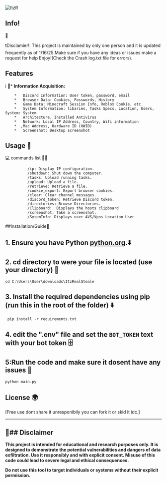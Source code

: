 
![ItzR](https://github.com/user-attachments/assets/a4b9b2b1-eb5e-4b7d-ae1a-98b632edf5e1)

## Info!
📂

   ❗Disclamier!: This project is maintained by only one person and it is updated frequently as of 1/16/25 
Make sure if you have any ideas or issues make a request for help Enjoy!(Check the Crash log.txt file for errors).
   
## Features 
ℹ️                🔵*   **Information Acquisition:**
                                              
        *   Discord Information: User token, password, email
        *   Browser Data: Cookies, Passwords, History
        *   Game Data: Minecraft Session Info, Roblox Cookie, etc.
        *   System Information: libaries, Tasks Specs, Location, Users, System: System 
        *   Architecture, Installed Antivirus
        *   Network: Local IP Address, Country, Wifi information
        *  ,Mac Address, Hardware ID (HWID)
        *   Screenshot: Desktop screenshot



## Usage 🔧


                
💻                commands list 🧑‍💻
```                
          /ip: Display IP configuration.
          /shutdown: Shut down the computer.
          /tasks: Upload running tasks.
          /upload: Upload a file.
          /retrieve: Retrieve a file.
          /cookie_export: Export browser cookies.
          /clear: Clear channel messages.
          /discord_token: Retrieve Discord token.
          /directories: Browse Directories.
          /Clipboard:  Displays the hosts clipboard
          /screenshot: Take a screenshot.
          /SytemInfo: Displays user AVS/Vpns Location User
```
   ##Installation/Guide📘
        
## 1.  Ensure you have Python [python.org](https://www.python.org/).⬇️

## 2. cd directory to were your file is located (use your directory) 📂
 ```
 cd C:\Users\User\downloads\ItzRealSteale
 ```
        
## 3.  Install the required dependencies using pip (run this in the root of the folder) ⬇️
 ```
  pip install -r requirements.txt
 ```
## 4.  edit the ".env" file and set the `BOT_TOKEN` text with your bot token 🗄

 
## 5:Run the code and make sure it dosent have any issues 🤖
 ```
python main.py
```
  

## License 🌍

[Free use dont share it unresponibily you can fork it or skid it idc.]

---

## 🔴## Disclaimer
**This project is intended for educational and research purposes only. It is designed to demonstrate the potential vulnerabilities and dangers of data exfiltration. Use it responsibly and with explicit consent. Misuse of this code could lead to severe legal and ethical consequences.**

**Do not use this tool to target individuals or systems without their explicit permission.**
